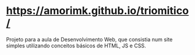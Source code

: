 # https://amorimk.github.io/triomitico/

Projeto para a aula de Desenvolvimento Web, que consistia num site simples utilizando conceitos básicos de HTML, JS e CSS.
